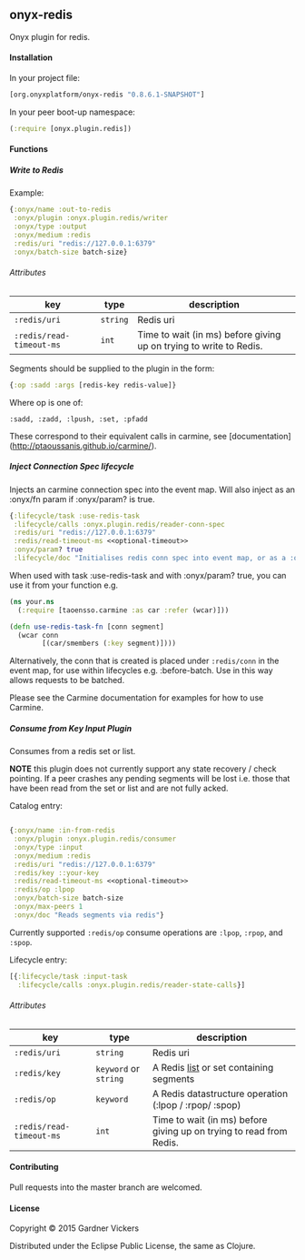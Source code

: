 ## onyx-redis

Onyx plugin for redis.

#### Installation

In your project file:

```clojure
[org.onyxplatform/onyx-redis "0.8.6.1-SNAPSHOT"]
```

In your peer boot-up namespace:

```clojure
(:require [onyx.plugin.redis])
```

#### Functions

##### Write to Redis

Example:

```clojure
{:onyx/name :out-to-redis
 :onyx/plugin :onyx.plugin.redis/writer
 :onyx/type :output
 :onyx/medium :redis
 :redis/uri "redis://127.0.0.1:6379"
 :onyx/batch-size batch-size}
```

###### Attributes

|key                           | type                 | description
|------------------------------|----------------------|------------
|`:redis/uri`                  | `string`             | Redis uri
|`:redis/read-timeout-ms`      | `int`                | Time to wait (in ms) before giving up on trying to write to Redis.

Segments should be supplied to the plugin in the form:
```clojure
{:op :sadd :args [redis-key redis-value]}
```

Where op is one of:
```
:sadd, :zadd, :lpush, :set, :pfadd
```
These correspond to their equivalent calls in carmine, see [documentation] (http://ptaoussanis.github.io/carmine/).

##### Inject Connection Spec lifecycle

Injects an carmine connection spec into the event map. Will also inject as an :onyx/fn param if :onyx/param? is true.

```clojure
{:lifecycle/task :use-redis-task
 :lifecycle/calls :onyx.plugin.redis/reader-conn-spec
 :redis/uri "redis://127.0.0.1:6379"
 :redis/read-timeout-ms <<optional-timeout>>
 :onyx/param? true
 :lifecycle/doc "Initialises redis conn spec into event map, or as a :onyx.core/param"}
```

When used with task :use-redis-task and with :onyx/param? true, you can use it from your function e.g.

```clojure
(ns your.ns
  (:require [taoensso.carmine :as car :refer (wcar)]))

(defn use-redis-task-fn [conn segment]
  (wcar conn
        [(car/smembers (:key segment)])))
```

Alternatively, the conn that is created is placed under `:redis/conn` in the
event map, for use within lifecycles e.g. :before-batch. Use in this way allows
requests to be batched.

Please see the Carmine documentation for examples for how to use Carmine.

##### Consume from Key Input Plugin

Consumes from a redis set or list.

**NOTE** this plugin does not currently support any state recovery / check
pointing. If a peer crashes any pending segments will be lost i.e. those that have been read
from the set or list and are not fully acked.

Catalog entry:

```clojure

{:onyx/name :in-from-redis
 :onyx/plugin :onyx.plugin.redis/consumer
 :onyx/type :input
 :onyx/medium :redis
 :redis/uri "redis://127.0.0.1:6379"
 :redis/key ::your-key
 :redis/read-timeout-ms <<optional-timeout>>
 :redis/op :lpop
 :onyx/batch-size batch-size
 :onyx/max-peers 1
 :onyx/doc "Reads segments via redis"}

```

Currently supported `:redis/op` consume operations are `:lpop`, `:rpop`, and `:spop`.

Lifecycle entry:

```clojure
[{:lifecycle/task :input-task
  :lifecycle/calls :onyx.plugin.redis/reader-state-calls}]
```

###### Attributes

|key                           | type                 | description
|------------------------------|----------------------|------------
|`:redis/uri`                  | `string`             | Redis uri
|`:redis/key`                  |`keyword` or `string` | A Redis [list](http://redis.io/topics/data-types) or set containing segments
|`:redis/op`                   |`keyword`             | A Redis datastructure operation (:lpop / :rpop/ :spop)
|`:redis/read-timeout-ms`      | `int`                | Time to wait (in ms) before giving up on trying to read from Redis.

#### Contributing

Pull requests into the master branch are welcomed.

#### License

Copyright © 2015 Gardner Vickers

Distributed under the Eclipse Public License, the same as Clojure.
